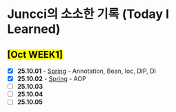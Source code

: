 # Juncci의 소소한 기록 (Today I Learned)

## <mark> [Oct WEEK1] </mark>

- [X] **25.10.01** - [Spring](https://github.com/100-hours-a-week/KTB3-JUNCCI-TIL/blob/main/Oct/%5B25.10.01%5DSpring.md) - Annotation, Bean, Ioc, DIP, DI
- [X] **25.10.02** - [Spring](https://github.com/100-hours-a-week/KTB3-JUNCCI-TIL/blob/main/Oct/%5B25.10.01%5DSpring.md) - AOP
- [ ] **25.10.03** 
- [ ] **25.10.04** 
- [ ] **25.10.05** 
